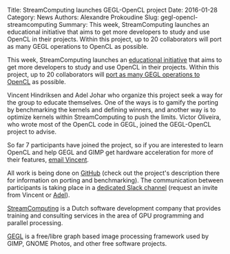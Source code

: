 Title: StreamComputing launches GEGL-OpenCL project
Date: 2016-01-28
Category: News
Authors: Alexandre Prokoudine
Slug: gegl-opencl-streamcomputing
Summary: This week, StreamComputing launches an educational initiative that aims to get more developers to study and use OpenCL in their projects. Within this project, up to 20 collaborators will port as many GEGL operations to OpenCL as possible.

This week, StreamComputing launches an [educational initiative](http://opencl.org) that aims to get more developers to study and use OpenCL in their projects. Within this project, up to 20 collaborators will [port as many GEGL operations to OpenCL](http://wiki.gimp.org/wiki/Hacking:Porting_filters_to_GEGL) as possible.

Vincent Hindriksen and Adel Johar who organize this project seek a way for the group to educate themselves. One of the ways is to gamify the porting by benchmarking the kernels and defining winners, and another way is to optimize kernels within StreamComputing to push the limits. Victor Oliveira, who wrote most of the OpenCL code in GEGL, joined the GEGL-OpenCL project to advise.

So far 7 participants have joined the project, so if you are interested to learn OpenCL and help GEGL and GIMP get hardware acceleration for more of their features, [email Vincent](mailto:vincent@streamcomputing.eu?subject=OpenCL%2B%20GEGL%20training&amp;body=Hi%20Vincent%2C%0A%0AI'm%20a%20perfect%20candidate%20for%20the%20group-of-20%2C%20because%20...).

All work is being done on [GitHub](https://github.com/OpenCL/GEGL-OpenCL) (check out the project's description there for information on porting and benchmarking). The communication between participants is taking place in a [dedicated Slack channel](https://gegl-opencl.slack.com) (request an invite from Vincent or [Adel](mailto:adeljo@hotmail.com>)).

[StreamComputing](http://streamcomputing.eu) is a Dutch software development company that provides training and consulting services in the area of GPU programming and parallel processing.

[GEGL](http://gegl.org) is a free/libre graph based image processing framework used by GIMP, GNOME Photos, and other free software projects.
